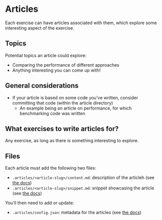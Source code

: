 # Articles

Each exercise can have articles associated with them, which explore some interesting aspect of the exercise.

## Topics

Potential topics an article could explore:

- Comparing the performance of different approaches
- Anything interesting you can come up with!

## General considerations

- If your article is based on some code you've written, consider committing that code (within the article directory)
  - An example being an article on performance, for which benchmarking code was written

## What exercises to write articles for?

Any exercise, as long as there is something interesting to explore.

## Files

Each article must add the following two files:

- `.articles/<article-slug>/content.md`: description of the articleh (see [the docs](/docs/building/tracks/practice-exercises#file-articles-article-slug-content-md))
- `.articles/<article-slug>/snippet.md`: snippet showcasing the article (see [the docs](/docs/building/tracks/practice-exercises#file-articles-article-slug-snippet-txt))

You'll then need to add or update:

- `.articles/config.json`: metadata for the articles (see [the docs](/docs/building/tracks/practice-exercises#file-article-config-json))
